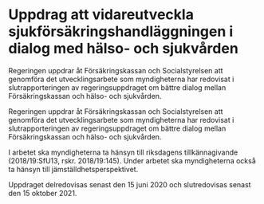 # Uppdrag att vidareutveckla sjukförsäkringshandläggningen i dialog med hälso- och sjukvården

Regeringen uppdrar åt Försäkringskassan och Socialstyrelsen att genomföra det utvecklingsarbete som myndigheterna har redovisat i slutrapporteringen av regeringsuppdraget om bättre dialog mellan Försäkringskassan och hälso- och sjukvården.

Regeringen uppdrar åt Försäkringskassan och Socialstyrelsen att genomföra det utvecklingsarbete som myndigheterna har redovisat i slutrapporteringen av regeringsuppdraget om bättre dialog mellan Försäkringskassan och hälso- och sjukvården.

I arbetet ska myndigheterna ta hänsyn till riksdagens tillkännagivande (2018/19:SfU13, rskr. 2018/19:145). Under arbetet ska myndigheterna också ta hänsyn till jämställdhetsperspektivet.

Uppdraget delredovisas senast den 15 juni 2020 och slutredovisas senast den 15 oktober 2021.
